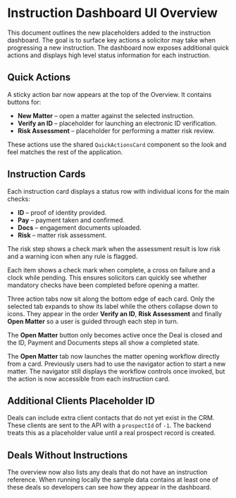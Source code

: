 # Instruction Dashboard UI Overview

This document outlines the new placeholders added to the instruction dashboard. The goal is to surface key actions a solicitor may take when progressing a new instruction. The dashboard now exposes additional quick actions and displays high level status information for each instruction.

## Quick Actions

A sticky action bar now appears at the top of the Overview. It contains buttons for:

- **New Matter** – open a matter against the selected instruction.
- **Verify an ID** – placeholder for launching an electronic ID verification.
- **Risk Assessment** – placeholder for performing a matter risk review.

These actions use the shared `QuickActionsCard` component so the look and feel matches the rest of the application.

## Instruction Cards

Each instruction card displays a status row with individual icons for the main checks:

- **ID** – proof of identity provided.
- **Pay** – payment taken and confirmed.
- **Docs** – engagement documents uploaded.
- **Risk** – matter risk assessment.

The risk step shows a check mark when the assessment result is low risk and a warning icon when any rule is flagged.

Each item shows a check mark when complete, a cross on failure and a clock while pending. This ensures solicitors can quickly see whether mandatory checks have been completed before opening a matter.

Three action tabs now sit along the bottom edge of each card. Only the
selected tab expands to show its label while the others collapse down to
icons. They appear in the order **Verify an ID**, **Risk Assessment** and
finally **Open Matter** so a user is guided through each step in turn.

The **Open Matter** button only becomes active once the Deal is closed and the
ID, Payment and Documents steps all show a completed state.

The **Open Matter** tab now launches the matter opening workflow directly
from a card. Previously users had to use the navigator action to start a
new matter. The navigator still displays the workflow controls once
invoked, but the action is now accessible from each instruction card.

## Additional Clients Placeholder ID

Deals can include extra client contacts that do not yet exist in the CRM. These
clients are sent to the API with a `prospectId` of `-1`. The backend treats this
as a placeholder value until a real prospect record is created.

## Deals Without Instructions

The overview now also lists any deals that do not have an instruction reference.
When running locally the sample data contains at least one of these deals so
developers can see how they appear in the dashboard.